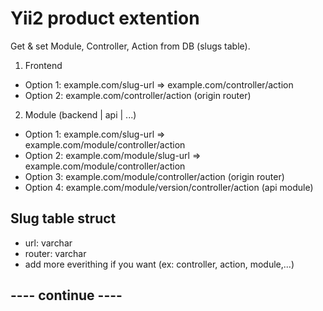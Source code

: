 # Yii2 product extention
Get & set Module, Controller, Action from DB (slugs table).

1. Frontend
- Option 1: example.com/slug-url => example.com/controller/action
- Option 2: example.com/controller/action (origin router)

2. Module (backend | api | ...)
- Option 1: example.com/slug-url => example.com/module/controller/action
- Option 2: example.com/module/slug-url => example.com/module/controller/action
- Option 3: example.com/module/controller/action (origin router)
- Option 4: example.com/module/version/controller/action (api module)

## Slug table struct
- url: varchar
- router: varchar
- add more everithing if you want (ex: controller, action, module,...) 

## ---- continue ----

